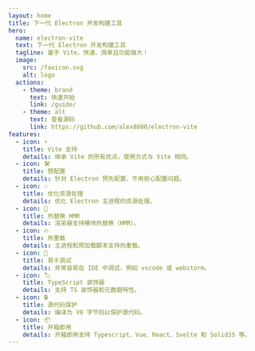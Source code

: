 ```yaml
---
layout: home
title: 下一代 Electron 开发构建工具
hero:
  name: electron-vite
  text: 下一代 Electron 开发构建工具
  tagline: 基于 Vite，快速、简单且功能强大！
  image:
    src: /favicon.svg
    alt: logo
  actions:
    - theme: brand
      text: 快速开始
      link: /guide/
    - theme: alt
      text: 查看源码
      link: https://github.com/alex8088/electron-vite
features:
  - icon: ⚡
    title: Vite 支持
    details: 继承 Vite 的所有优点，使用方式与 Vite 相同。
  - icon: 🛠
    title: 预配置
    details: 针对 Electron 预先配置，不用担心配置问题。
  - icon: 💡
    title: 优化资源处理
    details: 优化 Electron 主进程的资源处理。
  - icon: 🚀
    title: 热替换 HMR
    details: 渲染器支持模块热替换（HMR）。
  - icon: 🔥
    title: 热重载
    details: 主进程和预加载脚本支持热重载。
  - icon: 🔌
    title: 易于调试
    details: 非常容易在 IDE 中调试，例如 vscode 或 webstorm。
  - icon: 🏷️
    title: TypeScript 装饰器
    details: 支持 TS 装饰器和元数据特性。
  - icon: 🔒
    title: 源代码保护
    details: 编译为 V8 字节码以保护源代码。
  - icon: 📦
    title: 开箱即用
    details: 开箱即用支持 Typescript、Vue、React、Svelte 和 SolidJS 等。
---
```


<script lang="ts" setup>
import Sponsor from '../.vitepress/theme/components/Sponsor.vue'
</script>

<Sponsor />
